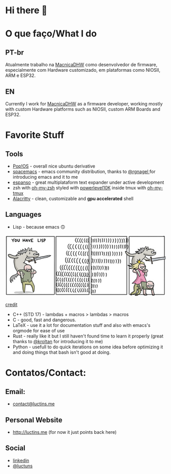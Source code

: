 # Hi there 👋
    
# O que faço/What I do
## PT-br
Atualmente trabalho na <a href="https://www.macnicadhw.com.br/">MacnicaDHW</a> como desenvolvedor de firmware, especialmente com Hardware customizado, em plataformas como NIOSII, ARM e ESP32.
## EN
Currently I work for <a href="https://www.macnicadhw.com.br/">MacnicaDHW</a> as a firmware developer, working mostly with custom Hardware platforms such as NIOSII, custom ARM Boards and ESP32.

# Favorite Stuff
## Tools
* <a href="https://pop.system76.com/">Pop!OS</a> - overall nice ubuntu derivative 
* <a href="https://www.spacemacs.org/">spacemacs</a> - emacs community distribution, thanks to <a href="https://github.com/RGNagel"> @rgnagel </a> for introducing emacs and it to me
* <a href="https://espanso.org/">espanso</a> - great multiplataform text expander under active development
* zsh with <a href="https://github.com/ohmyzsh/ohmyzsh">oh-my-zsh</a> styled with <a href="https://github.com/romkatv/powerlevel10k">powerlevel10K</a> inside tmux with <a href="https://github.com/gpakosz/.tmux">oh-my-tmux</a>
 * <a href="https://github.com/alacritty/alacritty">Alacritty</a> - clean, customizable and **gpu accelerated** shell
## Languages
* Lisp - because emacs 🙃 

<img src="https://raw.githubusercontent.com/Luctins/luctins/master/lisp-the-princess.png"> 

<a href="https://www.toggl.com/programming-princess/">credit</a>
* C++ (STD 17) - lambdas + macros > lambdas > macros
* C - good, fast and dangerous.
* LaTeX - use it a lot for documentation stuff and also with emacs's orgmode for ease of use
* Rust - really like it but I still haven't found time to learn it properly (great thanks to <a href="https://github.com/kroltan">@kroltan</a> for introducing it to me)
* Python - usefull to do quick iterations on some idea before optimizing it and doing things that bash isn't good at doing. 

# Contatos/Contact:
## Email:
* contact@luctins.me

## Personal Website
* http://luctins.me (for now it just points back here)
## Social
* <a href="https://www.linkedin.com/in/lucas-m-b67111121/">linkedin</a>
* <a href="https://twitter.com/luctuns">@luctuns</a>

